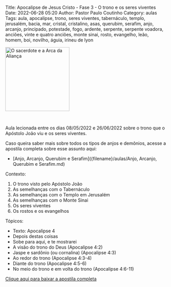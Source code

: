 Title: Apocalipse de Jesus Cristo - Fase 3 - O trono e os seres viventes
Date: 2022-06-28 05:20
Author: Pastor Paulo Coutinho
Category: aulas
Tags: aula, apocalipse, trono, seres viventes, tabernáculo, templo, jerusalém, bacia, mar, cristal, cristalino, asas, querubim, serafim, anjo, arcanjo, principado, potestade, fogo, ardente, serpente, serpente voadora, anciões, vinte e quatro anciões, monte sinai, rosto, evangelho, leão, homem, boi, novilho, águia, irineu de lyon

<img src="{static}/images/outros/sacerdote-arca-alianca.jpg" alt="O sacerdote e a Arca da Aliança" style="width: auto; height: 200px; margin: 0 auto 30px auto;">

Aula lecionada entre os dias 08/05/2022 e 26/06/2022 sobre o trono que o Apóstolo João viu e os seres viventes.

Caso queira saber mais sobre todos os tipos de anjos e demônios, acesse a apostila completa sobre esse assunto aqui: 

- [Anjo, Arcanjo, Querubim e Serafim]({filename}/aulas/Anjo, Arcanjo, Querubim e Serafim.md)

Contexto: 

1. O trono visto pelo Apóstolo João
2. As semelhanças com o Tabernáculo
3. As semelhanças com o Templo em Jerusalém
4. As semelhanças com o Monte Sinai
5. Os seres viventes
6. Os rostos e os evangelhos

Tópicos:

- Texto: Apocalipse 4
- Depois destas coisas
- Sobe para aqui, e te mostrarei
- A visão do trono do Deus (Apocalipse 4:2)
- Jaspe e sardônio (ou cornalina) (Apocalipse 4:3)
- Ao redor do trono (Apocalipse 4:3-4)
- Diante do trono (Apocalipse 4:5-6)
- No meio do trono e em volta do trono (Apocalipse 4:6-11)


[Clique aqui para baixar a apostila completa](https://www.dropbox.com/s/w8vs89ca7byo162/Aula%20EBD%20-%20Apocalipse%20de%20Jesus%20Cristo%20-%20Fase%203%20-%20O%20trono%20e%20os%20seres%20viventes%20-%2028_06_2022.pdf?dl=1)
